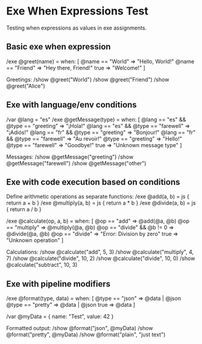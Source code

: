# Exe When Expressions Test

Testing when expressions as values in exe assignments.

## Basic exe when expression
/exe @greet(name) = when: [
  @name == "World" => "Hello, World!"
  @name == "Friend" => "Hey there, Friend!"
  true => "Welcome!"
]

Greetings:
/show @greet("World")
/show @greet("Friend")
/show @greet("Alice")

## Exe with language/env conditions
/var @lang = "es"
/exe @getMessage(type) = when: [
  @lang == "es" && @type == "greeting" => "¡Hola!"
  @lang == "es" && @type == "farewell" => "¡Adiós!"
  @lang == "fr" && @type == "greeting" => "Bonjour!"
  @lang == "fr" && @type == "farewell" => "Au revoir!"
  @type == "greeting" => "Hello!"
  @type == "farewell" => "Goodbye!"
  true => "Unknown message type"
]

Messages:
/show @getMessage("greeting")
/show @getMessage("farewell")
/show @getMessage("other")

## Exe with code execution based on conditions

Define arithmetic operations as separate functions:
/exe @add(a, b) = js { return a + b }
/exe @multiply(a, b) = js { return a * b }
/exe @divide(a, b) = js { return a / b }

/exe @calculate(op, a, b) = when: [
  @op == "add" => @add(@a, @b)
  @op == "multiply" => @multiply(@a, @b)
  @op == "divide" && @b != 0 => @divide(@a, @b)
  @op == "divide" => "Error: Division by zero"
  true => "Unknown operation"
]

Calculations:
/show @calculate("add", 5, 3)
/show @calculate("multiply", 4, 7)
/show @calculate("divide", 10, 2)
/show @calculate("divide", 10, 0)
/show @calculate("subtract", 10, 3)

## Exe with pipeline modifiers
/exe @format(type, data) = when: [
  @type == "json" => @data | @json
  @type == "pretty" => @data | @json
  true => @data
]

/var @myData = { name: "Test", value: 42 }

Formatted output:
/show @format("json", @myData)
/show @format("pretty", @myData)
/show @format("plain", "just text")

